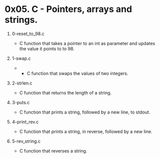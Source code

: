 # 0x05. C - Pointers, arrays and strings.

1. 0-reset_to_98.c
   - C function that takes a pointer to an int as parameter and updates the value it points to to 98.

2. 1-swap.c
   - - C function that swaps the values of two integers.

3. 2-strlen.c
   - C function that returns the length of a string.

4. 3-puts.c
   - C function that prints a string, followed by a new line, to stdout.

5. 4-print_rev.c
   - C function that prints a string, in reverse, followed by a new line.

6. 5-rev_string.c
   - C function that reverses a string.

